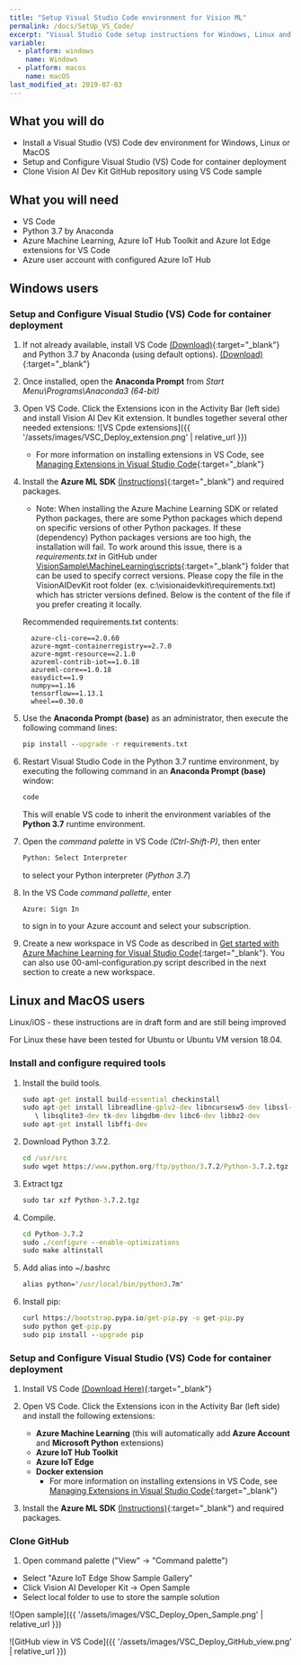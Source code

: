 ```yaml
---
title: "Setup Visual Studio Code environment for Vision ML"
permalink: /docs/SetUp_VS_Code/
excerpt: "Visual Studio Code setup instructions for Windows, Linux and MacOS"
variable:
  - platform: windows
    name: Windows
  - platform: macos
    name: macOS
last_modified_at: 2019-07-03
---
```


## What you will do

* Install a Visual Studio (VS) Code dev environment for Windows, Linux or MacOS
* Setup and Configure Visual Studio (VS) Code for container deployment
* Clone Vision AI Dev Kit GitHub repository using VS Code sample

## What you will need

* VS Code
* Python 3.7 by Anaconda
* Azure Machine Learning, Azure IoT Hub Toolkit and Azure Iot Edge extensions for VS Code
* Azure user account with configured Azure IoT Hub

## Windows users

### Setup and Configure Visual Studio (VS) Code for container deployment

1. If not already available, install VS Code [(Download)](https://code.visualstudio.com/){:target="_blank"} and Python 3.7 by Anaconda (using default options). [(Download)](https://www.anaconda.com/download){:target="_blank"}

2. Once installed, open the **Anaconda Prompt** from *Start Menu\Programs\Anaconda3 (64-bit)*

3. Open VS Code. Click the Extensions icon in the Activity Bar (left side) and install Vision AI Dev Kit extension. It bundles together several other needed extensions:
    ![VS Cpde extensions]({{ '/assets/images/VSC_Deploy_extension.png' | relative_url }})

   * For more information on installing extensions in VS Code, see [Managing Extensions in Visual Studio Code](https://code.visualstudio.com/docs/editor/extension-gallery){:target="_blank"}

4. Install the **Azure ML SDK** [(Instructions)](https://docs.microsoft.com/en-us/python/api/overview/azure/ml/install?view=azure-ml-py){:target="_blank"} and required packages.

    * Note: When installing the Azure Machine Learning SDK or related Python packages, there are some Python packages which depend on specific versions of other Python packages. If these (dependency) Python packages versions are too high, the installation will fail. To work around this issue, there is a *requirements.txt* in GitHub under [VisionSample\MachineLearning\scripts](https://github.com/Microsoft/vision-ai-developer-kit/tree/master/samples/research/VisionSample/MachineLearning/scripts){:target="_blank"} folder that can be used to specify correct versions. Please copy the file in the VisionAIDevKit root folder (ex. c:\visionaidevkit\requirements.txt) which has stricter versions defined. Below is the content of the file if you prefer creating it locally.

    Recommended requirements.txt contents:

    ```terminal
      azure-cli-core==2.0.60
      azure-mgmt-containerregistry==2.7.0
      azure-mgmt-resource==2.1.0
      azureml-contrib-iot==1.0.18
      azureml-core==1.0.18
      easydict==1.9
      numpy==1.16
      tensorflow==1.13.1
      wheel==0.30.0
     ```

5. Use the **Anaconda Prompt (base)** as an administrator, then execute the following command lines:

    ```cmd
    pip install --upgrade -r requirements.txt
    ```

6. Restart Visual Studio Code in the Python 3.7 runtime environment, by executing the following command in an **Anaconda Prompt (base)** window:

    ```cmd
    code
    ```

      This will enable VS code to inherit the environment variables of the **Python 3.7** runtime environment.
7. Open the *command palette* in VS Code *(Ctrl-Shift-P)*, then enter

    ```cmd
    Python: Select Interpreter
    ```

    to select your Python interpreter (*Python 3.7*)
8. In the VS Code *command pallette*, enter

    ```cmd
    Azure: Sign In
    ```

    to sign in to your Azure account and select your subscription.

9. Create a new workspace in VS Code as described in [Get started with Azure Machine Learning for Visual Studio Code](https://docs.microsoft.com/en-us/azure/machine-learning/service/how-to-vscode-tools){:target="_blank"}. You can also use 00-aml-configuration.py script described in the next section to create a new workspace.

## Linux and MacOS users

Linux/iOS - these instructions are in draft form and are still being improved

For Linux these have been tested for Ubuntu or Ubuntu VM version 18.04.

### Install and configure required tools

   1. Install the build tools.

      ```cmd
      sudo apt-get install build-essential checkinstall
      sudo apt-get install libreadline-gplv2-dev libncursesw5-dev libssl-dev
         \ libsqlite3-dev tk-dev libgdbm-dev libc6-dev libbz2-dev
      sudo apt-get install libffi-dev
      ```

   2. Download Python 3.7.2.

      ```cmd
      cd /usr/src
      sudo wget https://www.python.org/ftp/python/3.7.2/Python-3.7.2.tgz
      ```

   3. Extract tgz

      ```cmd
      sudo tar xzf Python-3.7.2.tgz
      ```

   4. Compile.

      ```cmd
      cd Python-3.7.2
      sudo ./configure --enable-optimizations
      sudo make altinstall
      ```

   5. Add alias into ~/.bashrc

      ```cmd
      alias python='/usr/local/bin/python3.7m'
      ```

   6. Install pip:

       ```cmd
       curl https://bootstrap.pypa.io/get-pip.py -o get-pip.py
       sudo python get-pip.py
       sudo pip install --upgrade pip
       ```

### Setup and Configure Visual Studio (VS) Code for container deployment

1. Install VS Code [(Download Here)](https://code.visualstudio.com/){:target="_blank"}

2. Open VS Code. Click the Extensions icon in the Activity Bar (left side) and install the following extensions:
    * **Azure Machine Learning** (this will automatically add **Azure Account** and **Microsoft Python** extensions)
    * **Azure IoT Hub Toolkit**
    * **Azure IoT Edge**
    * **Docker extension**
      * For more information on installing extensions in VS Code, see [Managing Extensions in Visual Studio Code](https://code.visualstudio.com/docs/editor/extension-gallery){:target="_blank"}

3. Install the **Azure ML SDK** [(Instructions)](https://docs.microsoft.com/en-us/python/api/overview/azure/ml/install?view=azure-ml-py){:target="_blank"} and required packages.

### Clone GitHub

1.	Open command palette ("View" -> "Command palette")
   - Select "Azure IoT Edge Show Sample Gallery"
   - Click Vision AI Developer Kit -> Open Sample
   - Select local folder to use to store the sample solution

 ![Open sample]({{ '/assets/images/VSC_Deploy_Open_Sample.png' | relative_url }})

 ![GitHub view in VS Code]({{ '/assets/images/VSC_Deploy_GitHub_view.png' | relative_url }})